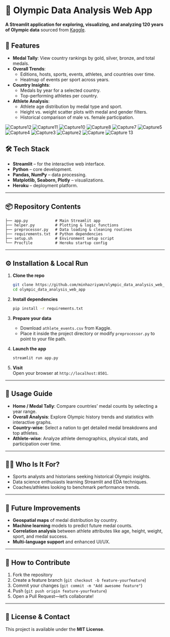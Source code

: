 # 🏅 Olympic Data Analysis Web App

**A Streamlit application for exploring, visualizing, and analyzing 120 years of Olympic data** sourced from [Kaggle](https://www.kaggle.com/heesoo37/120-years-of-olympic-history-athletes-and-results).

## 🚀 Features

- **Medal Tally**: View country rankings by gold, silver, bronze, and total medals.
- **Overall Trends**:
  - Editions, hosts, sports, events, athletes, and countries over time.
  - Heatmap of events per sport across years.
- **Country Insights**:
  - Medals by year for a selected country.
  - Top-performing athletes per country.
- **Athlete Analysis**:
  - Athlete age distribution by medal type and sport.
  - Height vs. weight scatter plots with medal and gender filters.
  - Historical comparison of male vs. female participation.

![Capture12](https://github.com/minhazriyam/olympic_data_analysis_web_app/assets/107611294/6a02f414-3163-4697-841b-0230323947bc)
![Capture11](https://github.com/minhazriyam/olympic_data_analysis_web_app/assets/107611294/913fcd04-4746-45f2-8054-ea626a88efca)
![Capture10](https://github.com/minhazriyam/olympic_data_analysis_web_app/assets/107611294/1add5552-e632-4ff2-b220-b2d1eb418185)
![Capture8](https://github.com/minhazriyam/olympic_data_analysis_web_app/assets/107611294/05fd76ca-951d-4cd3-a612-934b751abe72)
![Capture7](https://github.com/minhazriyam/olympic_data_analysis_web_app/assets/107611294/da121e04-b7e8-471c-b4d0-b76658c9ebef)
![Capture5](https://github.com/minhazriyam/olympic_data_analysis_web_app/assets/107611294/bcdbdfad-b292-4c24-8dc1-2c7906bde12c)
![Capture4](https://github.com/minhazriyam/olympic_data_analysis_web_app/assets/107611294/9427f6e1-2c3e-4721-b03e-f73d030cce56)
![Capture3](https://github.com/minhazriyam/olympic_data_analysis_web_app/assets/107611294/8f35b816-5a36-4234-9bb2-8327280e668a)
![Capture2](https://github.com/minhazriyam/olympic_data_analysis_web_app/assets/107611294/12421a77-e0f8-448f-bdd8-cf841e82e69c)
![Capture](https://github.com/minhazriyam/olympic_data_analysis_web_app/assets/107611294/45fd30b2-040d-431d-ae36-657a104ce149)
![Capture 13](https://github.com/minhazriyam/olympic_data_analysis_web_app/assets/107611294/dea4fe46-e166-4f20-8bbc-cfb8e05c80f8)

## 🛠️ Tech Stack

- **Streamlit** – for the interactive web interface.
- **Python** – core development.
- **Pandas, NumPy** – data processing.
- **Matplotlib, Seaborn, Plotly** – visualizations.
- **Heroku** – deployment platform.

---

## 📦 Repository Contents

```
├── app.py            # Main Streamlit app
├── helper.py         # Plotting & logic functions
├── preprocessor.py   # Data loading & cleaning routines
├── requirements.txt  # Python dependencies
├── setup.sh          # Environment setup script
└── Procfile          # Heroku startup config
```

---

## ⚙️ Installation & Local Run

1. **Clone the repo**  
   ```bash
   git clone https://github.com/minhazriyam/olympic_data_analysis_web_app.git
   cd olympic_data_analysis_web_app
   ```

2. **Install dependencies**  
   ```bash
   pip install -r requirements.txt
   ```

3. **Prepare your data**  
   - Download `athlete_events.csv` from Kaggle.
   - Place it inside the project directory or modify `preprocessor.py` to point to your file path.

4. **Launch the app**  
   ```bash
   streamlit run app.py
   ```

5. **Visit**  
   Open your browser at `http://localhost:8501`.

---

## 🎯 Usage Guide

- **Home / Medal Tally**: Compare countries’ medal counts by selecting a year range.
- **Overall Analysis**: Explore Olympic history trends and statistics with interactive graphs.
- **Country-wise**: Select a nation to get detailed medal breakdowns and top athletes.
- **Athlete-wise**: Analyze athlete demographics, physical stats, and participation over time.

---

## 👨‍💻 Who Is It For?

- Sports analysts and historians seeking historical Olympic insights.
- Data science enthusiasts learning Streamlit and EDA techniques.
- Coaches/athletes looking to benchmark performance trends.

---

## 🔁 Future Improvements

- **Geospatial maps** of medal distribution by country.
- **Machine learning** models to predict future medal counts.
- **Correlation analysis** between athlete attributes like age, height, weight, sport, and medal success.
- **Multi-language support** and enhanced UI/UX.

---

## 🧩 How to Contribute

1. Fork the repository  
2. Create a feature branch (`git checkout -b feature-yourfeature`)  
3. Commit your changes (`git commit -m "Add awesome feature"`)  
4. Push (`git push origin feature-yourfeature`)  
5. Open a Pull Request—let’s collaborate!

---

## 📄 License & Contact

This project is available under the **MIT License**.
